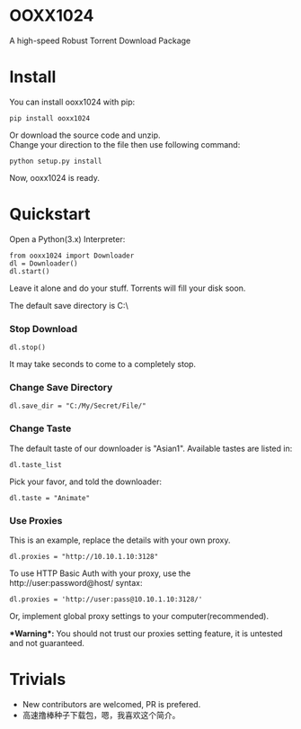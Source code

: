 # OOXX1024
A high-speed Robust Torrent Download Package

# Install
You can install ooxx1024 with pip:

	pip install ooxx1024

Or download the source code and unzip. <br>Change your direction to the file then use following command:

	python setup.py install

Now, ooxx1024 is ready.

# Quickstart

Open a Python(3.x) Interpreter:

	from ooxx1024 import Downloader
	dl = Downloader()
	dl.start()
Leave it alone and do your stuff. Torrents will fill your disk soon.

The default save directory is C:\

### Stop Download

	dl.stop()
It may take seconds to come to a completely stop.

### Change Save Directory
	
	dl.save_dir = "C:/My/Secret/File/"

### Change Taste
The default taste of our downloader is "Asian1". 
Available tastes are listed in:

	dl.taste_list

Pick your favor, and told the downloader:

	dl.taste = "Animate"

### Use Proxies

This is an example, replace the details with your own proxy. 

	dl.proxies = "http://10.10.1.10:3128"
To use HTTP Basic Auth with your proxy, use the http://user:password@host/ syntax:

	dl.proxies = 'http://user:pass@10.10.1.10:3128/'

Or, implement global proxy settings to your computer(recommended).

__\*Warning\*:__ 
You should not trust our proxies setting feature, it is untested and not guaranteed.

# Trivials
+ New contributors are welcomed, PR is prefered.
+ 高速撸棒种子下载包，嗯，我喜欢这个简介。